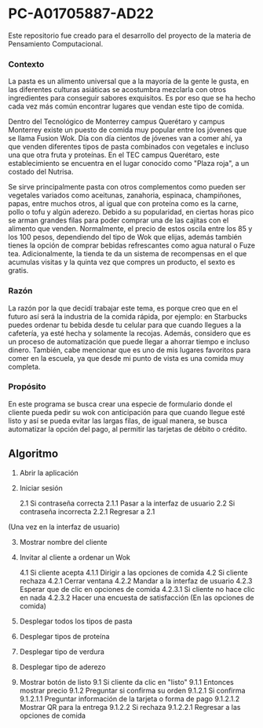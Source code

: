 # PC-A01705887-AD22
Este repositorio fue creado para el desarrollo del proyecto de la materia de Pensamiento Computacional.

### Contexto

La pasta es un alimento universal que a la mayoría de la gente le gusta, en las diferentes culturas asiáticas se acostumbra mezclarla con otros ingredientes para conseguir sabores exquisitos. Es por eso que se ha hecho cada vez más común encontrar lugares que vendan este tipo de comida.

Dentro del Tecnológico de Monterrey campus Querétaro y campus Monterrey existe un puesto de comida muy popular entre los jóvenes que se llama Fusion Wok. Día con día cientos de jóvenes van a comer ahí, ya que venden diferentes tipos de pasta combinados con vegetales e incluso una que otra fruta y proteínas. En el TEC campus Querétaro, este establecimiento se encuentra en el lugar conocido como "Plaza roja", a un costado del Nutrisa.

Se sirve principalmente pasta con otros complementos como pueden ser vegetales variados como aceitunas, zanahoria, espinaca, champiñones, papas, entre muchos otros, al igual que con proteína como es la carne, pollo o tofu y algún aderezo. Debido a su popularidad, en ciertas horas pico se arman grandes filas para poder comprar una de las cajitas con el alimento que venden. Normalmente, el precio de estos oscila entre los 85 y los 100 pesos, dependiendo del tipo de Wok que elijas, además también tienes la opción de comprar bebidas refrescantes como agua natural o Fuze tea. Adicionalmente, la tienda te da un sistema de recompensas en el que acumulas visitas y la quinta vez que compres un producto, el sexto es gratis.

### Razón

La razón por la que decidí trabajar este tema, es porque creo que en el futuro así será la industria de la comida rápida, por ejemplo: en Starbucks puedes ordenar tu bebida desde tu celular para que cuando llegues a la cafetería, ya esté hecha y solamente la recojas. Además, considero que es un proceso de automatización que puede llegar a ahorrar tiempo e incluso dinero. También, cabe mencionar que es uno de mis lugares favoritos para comer en la escuela, ya que desde mi punto de vista es una comida muy completa.

### Propósito

En este programa se busca crear una especie de formulario donde el cliente pueda pedir su wok con anticipación para que cuando llegue esté listo y así se pueda evitar las largas filas, de igual manera, se busca automatizar la opción del pago, al permitir las tarjetas de débito o crédito.

## Algoritmo
1. Abrir la aplicación
2. Iniciar sesión
    
    2.1 Si contraseña correcta
       2.1.1 Pasar a la interfaz de usuario
    2.2 Si contraseña incorrecta
       2.2.1 Regresar a 2.1
        
(Una vez en la interfaz de usuario)

3. Mostrar nombre del cliente

4. Invitar al cliente a ordenar un Wok

    4.1 Si cliente acepta
       4.1.1 Dirigir a las opciones de comida
    4.2 Si cliente rechaza
        4.2.1 Cerrar ventana
        4.2.2 Mandar a la interfaz de usuario
        4.2.3 Esperar que de clic en opciones de comida
            4.2.3.1 Si cliente no hace clic en nada
            4.2.3.2 Hacer una encuesta de satisfacción
(En las opciones de comida)
5. Desplegar todos los tipos de pasta
6. Desplegar tipos de proteína
7. Desplegar tipo de verdura
8. Desplegar tipo de aderezo
9. Mostrar botón de listo
    9.1 Si cliente da clic en "listo"
        9.1.1 Entonces mostrar precio
        9.1.2 Preguntar si confirma su orden
            9.1.2.1 Si confirma
                9.1.2.1.1 Preguntar información de la tarjeta o forma de pago
                9.1.2.1.2 Mostrar QR para la entrega
            9.1.2.2 Si rechaza
                9.1.2.2.1 Regresar a las opciones de comida
